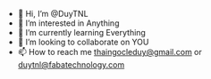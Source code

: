 - 👋 Hi, I’m @DuyTNL
- 👀 I’m interested in Anything
- 🌱 I’m currently learning Everything
- 💞️ I’m looking to collaborate on YOU
- 📫 How to reach me thaingocleduy@gmail.com or duytnl@fabatechnology.com

<!---
DuyTNL/DuyTNL is a ✨ special ✨ repository because its `README.md` (this file) appears on your GitHub profile.
You can click the Preview link to take a look at your changes.
--->

